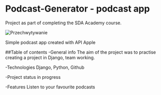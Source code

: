 # Podcast-Generator - podcast app
Project as part of completing the SDA Academy course.

![Przechwytywanie](https://github.com/PiotrKaminski21/Podcast-Generator/assets/118756898/2142e7c4-a42a-42c5-b88f-e3d9543a9cd8)

Simple podcast app created with API Apple

##Table of contents
-General info
The aim of the project was to practise creating a project in Django, team working.

-Technologies
Django, Python, Github

-Project status
in progress

-Features
Listen to your favourite podcasts
